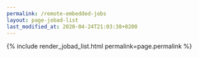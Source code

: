 ```yaml
---
permalink: /remote-embedded-jobs
layout: page-jobad-list
last_modified_at: 2020-04-24T21:03:38+0200
---
```

{% include render_jobad_list.html permalink=page.permalink %}
